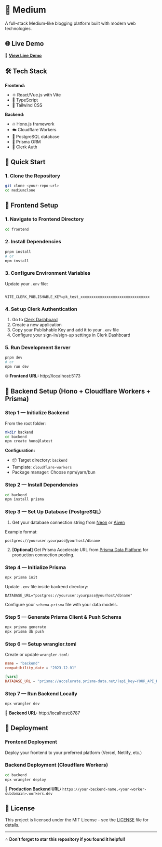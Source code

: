 # 📝 Medium

A full-stack Medium-like blogging platform built with modern web technologies.

## 🌐 Live Demo

**🔗 [View Live Demo](https://medium-71r1.vercel.app/)**

## 🛠️ Tech Stack

**Frontend:**
- ⚛️ React/Vue.js with Vite
- 🔷 TypeScript
- 🎨 Tailwind CSS

**Backend:**
- 🔥 Hono.js framework
- ☁️ Cloudflare Workers
- 🐘 PostgreSQL database
- 🔺 Prisma ORM
- 🔐 Clerk Auth

## 🚀 Quick Start

### 1. Clone the Repository

```bash
git clone <your-repo-url>
cd mediumclone
```

## 🎨 Frontend Setup

### 1. Navigate to Frontend Directory

```bash
cd frontend
```

### 2. Install Dependencies

```bash
pnpm install
# or
npm install
```

### 3. Configure Environment Variables

Update your `.env` file:

```env

VITE_CLERK_PUBLISHABLE_KEY=pk_test_xxxxxxxxxxxxxxxxxxxxxxxxxxxxxxxx
```

### 4. Set up Clerk Authentication

1. Go to [Clerk Dashboard](https://dashboard.clerk.com/)
2. Create a new application
3. Copy your Publishable Key and add it to your `.env` file
4. Configure your sign-in/sign-up settings in Clerk Dashboard

### 5. Run Development Server

```bash
pnpm dev
# or
npm run dev
```

🌐 **Frontend URL:** http://localhost:5173

## 🔧 Backend Setup (Hono + Cloudflare Workers + Prisma)

### Step 1 — Initialize Backend

From the root folder:

```bash
mkdir backend
cd backend
npm create hono@latest
```

**Configuration:**
- 📦 Target directory: `backend`
- Template: `cloudflare-workers`
- Package manager: Choose npm/yarn/bun

### Step 2 — Install Dependencies

```bash
cd backend
npm install prisma
```

### Step 3 — Set Up Database (PostgreSQL)

1. Get your database connection string from [Neon](https://neon.tech) or [Aiven](https://aiven.io)

Example format:
```
postgres://youruser:yourpass@yourhost/dbname
```

2. **[Optional]** Get Prisma Accelerate URL from [Prisma Data Platform](https://www.prisma.io/data-platform/accelerate) for production connection pooling.

### Step 4 — Initialize Prisma

```bash
npx prisma init
```

Update `.env` file inside backend directory:

```env
DATABASE_URL="postgres://youruser:yourpass@yourhost/dbname"
```

Configure your `schema.prisma` file with your data models.

### Step 5 — Generate Prisma Client & Push Schema

```bash
npx prisma generate
npx prisma db push
```

### Step 6 — Setup wrangler.toml

Create or update `wrangler.toml`:

```toml
name = "backend"
compatibility_date = "2023-12-01"

[vars]
DATABASE_URL = "prisma://accelerate.prisma-data.net/?api_key=YOUR_API_KEY"
```

### Step 7 — Run Backend Locally

```bash
npx wrangler dev
```

🔗 **Backend URL:** http://localhost:8787

## 🚀 Deployment

### Frontend Deployment
Deploy your frontend to your preferred platform (Vercel, Netlify, etc.)

### Backend Deployment (Cloudflare Workers)

```bash
cd backend
npx wrangler deploy
```

🔗 **Production Backend URL:** `https://your-backend-name.<your-worker-subdomain>.workers.dev`

## 📝 License

This project is licensed under the MIT License - see the [LICENSE](LICENSE) file for details.

---

⭐ **Don't forget to star this repository if you found it helpful!**
